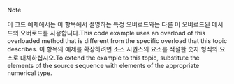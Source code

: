 > [!NOTE]
>  <span data-ttu-id="1f3b4-101">이 코드 예제에서는 이 항목에서 설명하는 특정 오버로드와는 다른 이 오버로드된 메서드의 오버로드를 사용합니다.</span><span class="sxs-lookup"><span data-stu-id="1f3b4-101">This code example uses an overload of this overloaded method that is different from the specific overload that this topic describes.</span></span> <span data-ttu-id="1f3b4-102">이 항목의 예제를 확장하려면 소스 시퀀스의 요소를 적절한 숫자 형식의 요소로 대체하십시오.</span><span class="sxs-lookup"><span data-stu-id="1f3b4-102">To extend the example to this topic, substitute the elements of the source sequence with elements of the appropriate numerical type.</span></span>